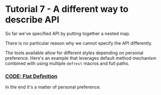 # Tutorial 7 - A different way to describe API

So far we've specified API by putting together a nested map.

There is no particular reason why we cannot specify the API differently.

The tools available allow for different styles depending on personal preference. Here's an example
that leverages default method mechanism combined with using multiple `defrest` macros and full paths.

### **[CODE: Flat Definition](t7.clj)**

In the end it's a matter of personal preference.